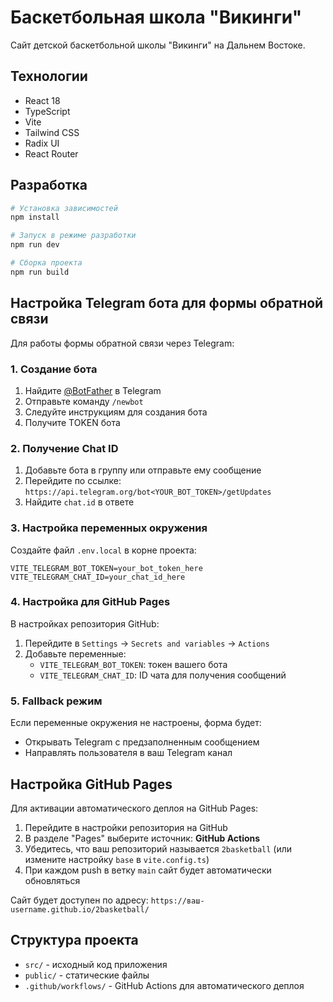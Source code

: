 # Баскетбольная школа "Викинги"

Сайт детской баскетбольной школы "Викинги" на Дальнем Востоке.

## Технологии

- React 18
- TypeScript
- Vite
- Tailwind CSS
- Radix UI
- React Router

## Разработка

```bash
# Установка зависимостей
npm install

# Запуск в режиме разработки
npm run dev

# Сборка проекта
npm run build
```

## Настройка Telegram бота для формы обратной связи

Для работы формы обратной связи через Telegram:

### 1. Создание бота

1. Найдите [@BotFather](https://t.me/BotFather) в Telegram
2. Отправьте команду `/newbot`
3. Следуйте инструкциям для создания бота
4. Получите TOKEN бота

### 2. Получение Chat ID

1. Добавьте бота в группу или отправьте ему сообщение
2. Перейдите по ссылке: `https://api.telegram.org/bot<YOUR_BOT_TOKEN>/getUpdates`
3. Найдите `chat.id` в ответе

### 3. Настройка переменных окружения

Создайте файл `.env.local` в корне проекта:

```env
VITE_TELEGRAM_BOT_TOKEN=your_bot_token_here
VITE_TELEGRAM_CHAT_ID=your_chat_id_here
```

### 4. Настройка для GitHub Pages

В настройках репозитория GitHub:

1. Перейдите в `Settings` → `Secrets and variables` → `Actions`
2. Добавьте переменные:
   - `VITE_TELEGRAM_BOT_TOKEN`: токен вашего бота
   - `VITE_TELEGRAM_CHAT_ID`: ID чата для получения сообщений

### 5. Fallback режим

Если переменные окружения не настроены, форма будет:
- Открывать Telegram с предзаполненным сообщением
- Направлять пользователя в ваш Telegram канал

## Настройка GitHub Pages

Для активации автоматического деплоя на GitHub Pages:

1. Перейдите в настройки репозитория на GitHub
2. В разделе "Pages" выберите источник: **GitHub Actions**
3. Убедитесь, что ваш репозиторий называется `2basketball` (или измените настройку `base` в `vite.config.ts`)
4. При каждом push в ветку `main` сайт будет автоматически обновляться

Сайт будет доступен по адресу: `https://ваш-username.github.io/2basketball/`

## Структура проекта

- `src/` - исходный код приложения
- `public/` - статические файлы  
- `.github/workflows/` - GitHub Actions для автоматического деплоя 